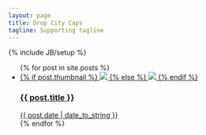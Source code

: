 ```yaml
---
layout: page
title: Drop City Caps
tagline: Supporting tagline
---
```

{% include JB/setup %}

<ul class="posts home">
  {% for post in site.posts %}
    <li><a href="{{ BASE_PATH }}{{ post.url }}">     	{% if post.thumbnail %}
	<img src="{{ post.thumbnail }}" />
	{% else %}
	<img src="{{ BASE_PATH }}/assets/global/200px.png" />
    {% endif %}
    <h3>{{ post.title }}</h3>
    {{ post.date | date_to_string }}
</a></li>
  {% endfor %}
</ul>


